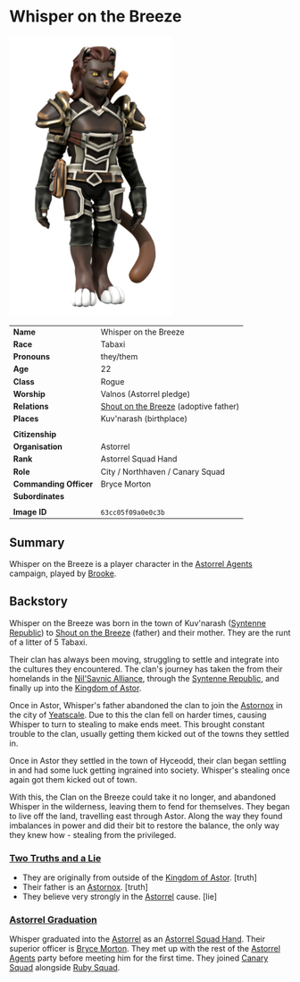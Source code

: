 # Whisper on the Breeze

<img src="https://raw.githubusercontent.com/jesskelsall/astarus-images/main/people/portraits/63cc05f09a0e0c3b.png" height="500" />

|||
| --- | --- |
| **Name** | Whisper on the Breeze | character.3
| **Race** | Tabaxi |
| **Pronouns** | they/them |
| **Age** | 22 |
| **Class** | Rogue |
| **Worship** | Valnos (Astorrel pledge) |
| **Relations** | [Shout on the Breeze](shout-on-the-breeze.md) (adoptive father) |
| **Places** | Kuv'narash (birthplace) |
|||
| **Citizenship** | |
| **Organisation** | Astorrel |
| **Rank** | Astorrel Squad Hand |
| **Role** | City / Northhaven / Canary Squad |
| **Commanding Officer** | Bryce Morton |
| **Subordinates** | |
|||
| **Image ID** | `63cc05f09a0e0c3b` |

## Summary

Whisper on the Breeze is a player character in the [Astorrel Agents](../../campaigns/astorrel-agents/astorrel-agents.md) campaign, played by [Brooke](../../players/brooke.md).

## Backstory

Whisper on the Breeze was born in the town of Kuv'narash ([Syntenne Republic](../civilisations/syntenne-republic/README.md)) to [Shout on the Breeze](shout-on-the-breeze.md) (father) and their mother. They are the runt of a litter of 5 Tabaxi.

Their clan has always been moving, struggling to settle and integrate into the cultures they encountered. The clan's journey has taken the from their homelands in the [Nil'Savnic Alliance](../civilisations/nilsavnic-alliance/README.md), through the [Syntenne Republic](../civilisations/syntenne-republic/README.md), and finally up into the [Kingdom of Astor](../civilisations/kingdom-of-astor/README.md).

Once in Astor, Whisper's father abandoned the clan to join the [Astornox](../civilisations/kingdom-of-astor/organisations/astornox/astornox.md) in the city of [Yeatscale](../places/cities/yeatscale.md). Due to this the clan fell on harder times, causing Whisper to turn to stealing to make ends meet. This brought constant trouble to the clan, usually getting them kicked out of the towns they settled in.

Once in Astor they settled in the town of Hyceodd, their clan began settling in and had some luck getting ingrained into society. Whisper's stealing once again got them kicked out of town.

With this, the Clan on the Breeze could take it no longer, and abandoned Whisper in the wilderness, leaving them to fend for themselves. They began to live off the land, travelling east through Astor. Along the way they found imbalances in power and did their bit to restore the balance, the only way they knew how - stealing from the privileged.

### [Two Truths and a Lie](../../campaigns/astorrel-agents/two-truths-and-a-lie.md)

- They are originally from outside of the [Kingdom of Astor](../civilisations/kingdom-of-astor/README.md). [truth]
- Their father is an [Astornox](../civilisations/kingdom-of-astor/organisations/astornox/astornox.md). [truth]
- They believe very strongly in the [Astorrel](../civilisations/kingdom-of-astor/organisations/astorrel/astorrel.md) cause. [lie]

### [Astorrel Graduation](../../campaigns/astorrel-agents/storylines/astorrel-graduation.md)

Whisper graduated into the [Astorrel](../civilisations/kingdom-of-astor/organisations/astorrel/astorrel.md) as an [Astorrel Squad Hand](../civilisations/kingdom-of-astor/organisations/astorrel/ranks/2-squad-hand.md). Their superior officer is [Bryce Morton](bryce-morton.md). They met up with the rest of the [Astorrel Agents](../../campaigns/astorrel-agents/astorrel-agents.md) party before meeting him for the first time. They joined [Canary Squad](../civilisations/kingdom-of-astor/organisations/astorrel/squads/canary.md) alongside [Ruby Squad](../civilisations/kingdom-of-astor/organisations/astorrel/squads/ruby.md).
